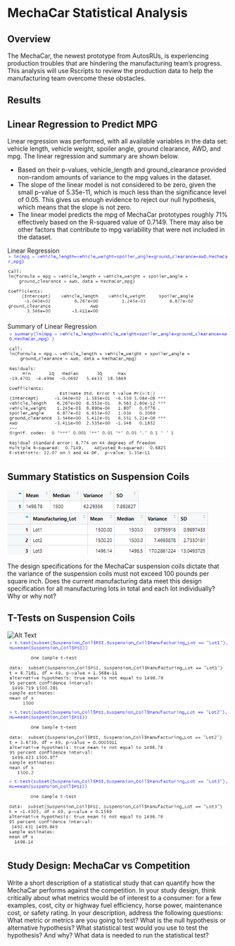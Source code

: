 # MechaCar Statistical Analysis

## Overview

The MechaCar, the newest prototype from AutosRUs, is experiencing production troubles that are hindering the manufacturing team’s progress. This analysis will use Rscripts to review the production data to help the manufacturing team overcome these obstacles.

## Results

## Linear Regression to Predict MPG

Linear regression was performed, with all available variables in the data set: vehicle length, vehicle weight, spoiler angle, ground clearance, AWD, and mpg. The linear regression and summary are shown below. 
- Based on their p-values, vehicle_length and ground_clearance provided non-random amounts of variance to the mpg values in the dataset.
- The slope of the linear model is not considered to be zero, given the small p-value of 5.35e-11, which is much less than the significance level of 0.05. This gives us enough evidence to reject our null hypothesis, which means that the slope is not zero.
- The linear model predicts the mpg of MechaCar prototypes roughly 71% effectively based on the R-squared value of 0.7149. There may also be other factors that contribute to mpg variability that were not included in the dataset.

Linear Regression </br>
![Alt Text](https://github.com/lyanneagger/MechaCar_Statistical_Analysis/blob/main/Resources/1_linear_regression.png)</br>

Summary of Linear Regression</br>
![Alt Text](https://github.com/lyanneagger/MechaCar_Statistical_Analysis/blob/main/Resources/1_summary_linear_regression.png)</br>


## Summary Statistics on Suspension Coils

![Alt Text](https://github.com/lyanneagger/MechaCar_Statistical_Analysis/blob/main/Resources/2_total_summary.png)</br>
![Alt Text](https://github.com/lyanneagger/MechaCar_Statistical_Analysis/blob/main/Resources/2_lot_summary.png)</br>

The design specifications for the MechaCar suspension coils dictate that the variance of the suspension coils must not exceed 100 pounds per square inch. Does the current manufacturing data meet this design specification for all manufacturing lots in total and each lot individually? Why or why not?

## T-Tests on Suspension Coils

![Alt Text](https://github.com/lyanneagger/MechaCar_Statistical_Analysis/blob/main/Resources/3_ttest.png)</br>
![Alt Text](https://github.com/lyanneagger/MechaCar_Statistical_Analysis/blob/main/Resources/3_ttest_lot1.png)</br>
![Alt Text](https://github.com/lyanneagger/MechaCar_Statistical_Analysis/blob/main/Resources/3_ttest_lot2.png)</br>
![Alt Text](https://github.com/lyanneagger/MechaCar_Statistical_Analysis/blob/main/Resources/3_ttest_lot3.png)</br>

## Study Design: MechaCar vs Competition

Write a short description of a statistical study that can quantify how the MechaCar performs against the competition. In your study design, think critically about what metrics would be of interest to a consumer: for a few examples, cost, city or highway fuel efficiency, horse power, maintenance cost, or safety rating.
In your description, address the following questions:
What metric or metrics are you going to test?
What is the null hypothesis or alternative hypothesis?
What statistical test would you use to test the hypothesis? And why?
What data is needed to run the statistical test?